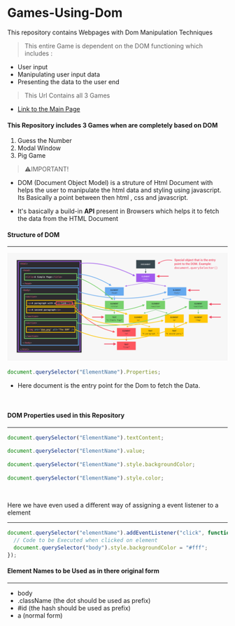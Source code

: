 # Games-Using-Dom

This repository contains Webpages with Dom Manipulation Techniques

> This entire Game is dependent on the DOM functioning which includes :

- User input
- Manipulating user input data
- Presenting the data to the user end

> This Url Contains all 3 Games

- [Link to the Main Page]()

#### This Repository includes 3 Games when are completely based on DOM

1. Guess the Number
2. Modal Window
3. Pig Game

> ⚠️IMPORTANT!

- DOM (Document Object Model) is a struture of Html Document with helps the user to manipulate the html data and styling using javascript. Its Basically a point between then html , css and javascript.

- It's basically a build-in **API** present in Browsers which helps it to fetch the data from the HTML Document

#### Structure of DOM

<hr>

![](<images/Screenshot%20(8).png>)

```javascript
document.querySelector("ElementName").Properties;
```

- Here document is the entry point for the Dom to fetch the Data.

<br>

#### DOM Properties used in this Repository

<hr>

```javascript
document.querySelector("ElementName").textContent;
```

```javascript
document.querySelector("ElementName").value;
```

```javascript
document.querySelector("ElementName").style.backgroundColor;
```

```javascript
document.querySelector("ElementName").style.color;
```

<br>

Here we have even used a different way of assigning a event listener to a element

<hr>

```javascript
document.querySelector("elementName").addEventListener("click", function () {
  // Code to be Executed when clicked on element
  document.querySelector("body").style.backgroundColor = "#fff";
});
```

#### Element Names to be Used as in there original form

<hr>

- body
- .className (the dot should be used as prefix)
- #id (the hash should be used as prefix)
- a (normal form)

